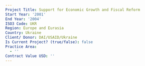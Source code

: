 ```yaml
---
Project Title: Support for Economic Growth and Fiscal Reform
Start Year: '2001'
End Year: '2004'
ISO3 Code: UKR
Region: Europe and Eurasia
Country: Ukraine
Client/ Donor: DAI/USAID/Ukraine
Is Current Project? (true/false): false
Practice Area:
  - ''
Contract Value USD: ''
---
```


